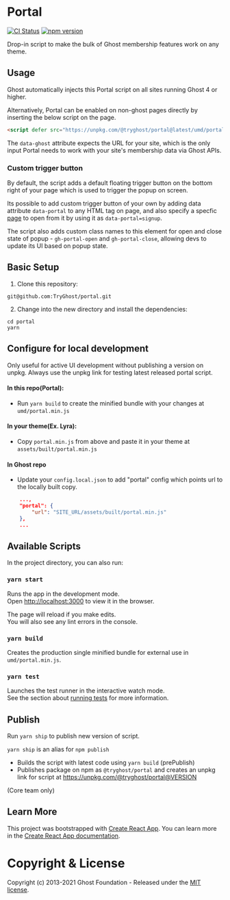 # Portal

[![CI Status](https://github.com/TryGhost/portal/workflows/Test/badge.svg?branch=main)](https://github.com/TryGhost/portal/actions)
[![npm version](https://badge.fury.io/js/%40tryghost%2Fportal.svg)](https://badge.fury.io/js/%40tryghost%2Fportal)

Drop-in script to make the bulk of Ghost membership features work on any theme.

## Usage

Ghost automatically injects this Portal script on all sites running Ghost 4 or higher.

Alternatively, Portal can be enabled on non-ghost pages directly by inserting the below script on the page.

```html
<script defer src="https://unpkg.com/@tryghost/portal@latest/umd/portal.min.js" data-ghost="https://mymemberssite.com"></script>
```

The `data-ghost` attribute expects the URL for your site, which is the only input Portal needs to work with your site's membership data via Ghost APIs.

### Custom trigger button

By default, the script adds a default floating trigger button on the bottom right of your page which is used to trigger the popup on screen.

Its possible to add custom trigger button of your own by adding data attribute `data-portal` to any HTML tag on page, and also specify a specfic [page](https://github.com/TryGhost/Portal/blob/main/src/pages.js#L13-L22) to open from it by using it as `data-portal=signup`.

The script also adds custom class names to this element for open and close state of popup - `gh-portal-open` and `gh-portal-close`, allowing devs to update its UI based on popup state.

## Basic Setup

1. Clone this repository:

```shell
git@github.com:TryGhost/portal.git
```

2. Change into the new directory and install the dependencies:

```shell
cd portal
yarn
```

## Configure for local development

Only useful for active UI development without publishing a version on unpkg. Always use the unpkg link for testing latest released portal script.

#### In this repo(Portal):

- Run `yarn build` to create the minified bundle with your changes at `umd/portal.min.js`

#### In your theme(Ex. Lyra):

- Copy `portal.min.js` from above and paste it in your theme at `assets/built/portal.min.js`

#### In Ghost repo

- Update your `config.local.json` to add "portal" config which points url to the locally built copy.

```json
    ...,
    "portal": {
        "url": "SITE_URL/assets/built/portal.min.js"
    },
    ...
```

## Available Scripts

In the project directory, you can also run:

### `yarn start`

Runs the app in the development mode.<br />
Open [http://localhost:3000](http://localhost:3000) to view it in the browser.

The page will reload if you make edits.<br />
You will also see any lint errors in the console.

### `yarn build`

Creates the production single minified bundle for external use in `umd/portal.min.js`.  <br />

### `yarn test`

Launches the test runner in the interactive watch mode.<br />
See the section about [running tests](https://facebook.github.io/create-react-app/docs/running-tests) for more information.


## Publish

Run `yarn ship` to publish new version of script.

`yarn ship` is an alias for `npm publish`

- Builds the script with latest code using `yarn build` (prePublish)
- Publishes package on npm as `@tryghost/portal` and creates an unpkg link for script at https://unpkg.com/@tryghost/portal@VERSION

(Core team only)

## Learn More

This project was bootstrapped with [Create React App](https://github.com/facebook/create-react-app).
You can learn more in the [Create React App documentation](https://facebook.github.io/create-react-app/docs/getting-started).

# Copyright & License

Copyright (c) 2013-2021 Ghost Foundation - Released under the [MIT license](LICENSE).
